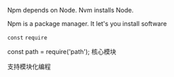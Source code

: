 
Npm depends on Node. Nvm installs Node.

Npm is a package manager. It let's you install software


`const` `require`


const path = require('path'); 核心模块

支持模块化编程
